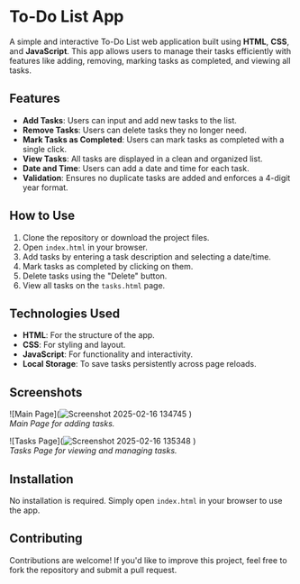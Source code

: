 # To-Do List App

A simple and interactive To-Do List web application built using **HTML**, **CSS**, and **JavaScript**. This app allows users to manage their tasks efficiently with features like adding, removing, marking tasks as completed, and viewing all tasks.

## Features

- **Add Tasks**: Users can input and add new tasks to the list.
- **Remove Tasks**: Users can delete tasks they no longer need.
- **Mark Tasks as Completed**: Users can mark tasks as completed with a single click.
- **View Tasks**: All tasks are displayed in a clean and organized list.
- **Date and Time**: Users can add a date and time for each task.
- **Validation**: Ensures no duplicate tasks are added and enforces a 4-digit year format.

## How to Use

1. Clone the repository or download the project files.
2. Open `index.html` in your browser.
3. Add tasks by entering a task description and selecting a date/time.
4. Mark tasks as completed by clicking on them.
5. Delete tasks using the "Delete" button.
6. View all tasks on the `tasks.html` page.

## Technologies Used

- **HTML**: For the structure of the app.
- **CSS**: For styling and layout.
- **JavaScript**: For functionality and interactivity.
- **Local Storage**: To save tasks persistently across page reloads.

## Screenshots

![Main Page](![Screenshot 2025-02-16 134745](https://github.com/user-attachments/assets/caaaaee0-25e8-4e39-9b4b-06593e074922)
)  
*Main Page for adding tasks.*

![Tasks Page](![Screenshot 2025-02-16 135348](https://github.com/user-attachments/assets/e393fbab-672d-4ffb-aa77-5386e2731979)
)  
*Tasks Page for viewing and managing tasks.*

## Installation

No installation is required. Simply open `index.html` in your browser to use the app.

## Contributing

Contributions are welcome! If you'd like to improve this project, feel free to fork the repository and submit a pull request.
